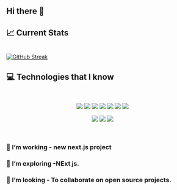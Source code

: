 ## Hi there 👋

## :chart_with_upwards_trend: Current Stats

<br />
<a href="https://git.io/streak-stats"><img src="https://github-readme-streak-stats.herokuapp.com?user=nextbit-arifrehman&theme=highcontrast" alt="GitHub Streak" /></a>


## :computer: Technologies that I know
<br>
<p align="center">
<img src="https://github.com/mir-hussain/mir-hussain/blob/main/images/icons/HTML.png"/>
<img src="https://github.com/mir-hussain/mir-hussain/blob/main/images/icons/css.png"/>
<img src="https://github.com/mir-hussain/mir-hussain/blob/main/images/icons/JavaScript.png"/>
<img src="https://github.com/mir-hussain/mir-hussain/blob/main/images/icons/react.png"/>
<img src="https://github.com/mir-hussain/mir-hussain/blob/main/images/icons/tailwind.png"/>
<img src="https://github.com/mir-hussain/mir-hussain/blob/main/images/icons/Bootsrap.png"/>
<img src="https://github.com/mir-hussain/mir-hussain/blob/main/images/icons/firebase.png"/>
</p>
<p align="center">
<img src="https://github.com/mir-hussain/mir-hussain/blob/main/images/icons/node.png"/>
<img src="https://github.com/mir-hussain/mir-hussain/blob/main/images/icons/express.png"/>
<img src="https://github.com/mir-hussain/mir-hussain/blob/main/images/icons/mongo.png"/>
</p><br/>


### 🔭 I’m working - new next.js project
### 🌱 I’m exploring -NExt js. 
### 👯 I’m looking - To collaborate on open source projects. 







<!--
**nextbit-arifrehman/nextbit-arifrehman** is a ✨ _special_ ✨ repository because its `README.md` (this file) appears on your GitHub profile.


-->
